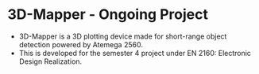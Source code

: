 # 3D-Mapper - Ongoing Project
* 3D-Mapper is a 3D plotting device made for short-range object detection powered by Atemega 2560.
* This is developed for the semester 4 project under EN 2160: Electronic Design Realization.
